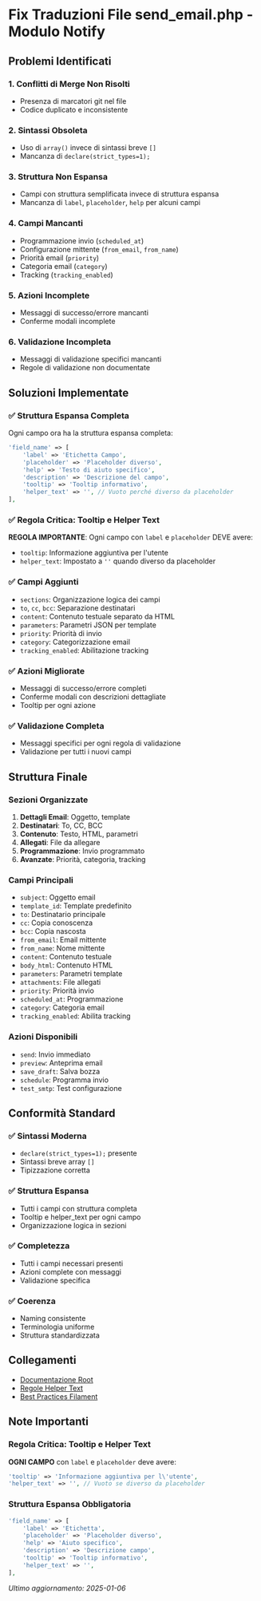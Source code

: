 # Fix Traduzioni File send_email.php - Modulo Notify

## Problemi Identificati

### 1. Conflitti di Merge Non Risolti
- Presenza di marcatori git  nel file
- Codice duplicato e inconsistente

### 2. Sintassi Obsoleta
- Uso di `array()` invece di sintassi breve `[]`
- Mancanza di `declare(strict_types=1);`

### 3. Struttura Non Espansa
- Campi con struttura semplificata invece di struttura espansa
- Mancanza di `label`, `placeholder`, `help` per alcuni campi

### 4. Campi Mancanti
- Programmazione invio (`scheduled_at`)
- Configurazione mittente (`from_email`, `from_name`)
- Priorità email (`priority`)
- Categoria email (`category`)
- Tracking (`tracking_enabled`)

### 5. Azioni Incomplete
- Messaggi di successo/errore mancanti
- Conferme modali incomplete

### 6. Validazione Incompleta
- Messaggi di validazione specifici mancanti
- Regole di validazione non documentate

## Soluzioni Implementate

### ✅ Struttura Espansa Completa
Ogni campo ora ha la struttura espansa completa:
```php
'field_name' => [
    'label' => 'Etichetta Campo',
    'placeholder' => 'Placeholder diverso',
    'help' => 'Testo di aiuto specifico',
    'description' => 'Descrizione del campo',
    'tooltip' => 'Tooltip informativo',
    'helper_text' => '', // Vuoto perché diverso da placeholder
],
```

### ✅ Regola Critica: Tooltip e Helper Text
**REGOLA IMPORTANTE**: Ogni campo con `label` e `placeholder` DEVE avere:
- `tooltip`: Informazione aggiuntiva per l'utente
- `helper_text`: Impostato a `''` quando diverso da placeholder

### ✅ Campi Aggiunti
- `sections`: Organizzazione logica dei campi
- `to`, `cc`, `bcc`: Separazione destinatari
- `content`: Contenuto testuale separato da HTML
- `parameters`: Parametri JSON per template
- `priority`: Priorità di invio
- `category`: Categorizzazione email
- `tracking_enabled`: Abilitazione tracking

### ✅ Azioni Migliorate
- Messaggi di successo/errore completi
- Conferme modali con descrizioni dettagliate
- Tooltip per ogni azione

### ✅ Validazione Completa
- Messaggi specifici per ogni regola di validazione
- Validazione per tutti i nuovi campi

## Struttura Finale

### Sezioni Organizzate
1. **Dettagli Email**: Oggetto, template
2. **Destinatari**: To, CC, BCC
3. **Contenuto**: Testo, HTML, parametri
4. **Allegati**: File da allegare
5. **Programmazione**: Invio programmato
6. **Avanzate**: Priorità, categoria, tracking

### Campi Principali
- `subject`: Oggetto email
- `template_id`: Template predefinito
- `to`: Destinatario principale
- `cc`: Copia conoscenza
- `bcc`: Copia nascosta
- `from_email`: Email mittente
- `from_name`: Nome mittente
- `content`: Contenuto testuale
- `body_html`: Contenuto HTML
- `parameters`: Parametri template
- `attachments`: File allegati
- `priority`: Priorità invio
- `scheduled_at`: Programmazione
- `category`: Categoria email
- `tracking_enabled`: Abilita tracking

### Azioni Disponibili
- `send`: Invio immediato
- `preview`: Anteprima email
- `save_draft`: Salva bozza
- `schedule`: Programma invio
- `test_smtp`: Test configurazione

## Conformità Standard

### ✅ Sintassi Moderna
- `declare(strict_types=1);` presente
- Sintassi breve array `[]`
- Tipizzazione corretta

### ✅ Struttura Espansa
- Tutti i campi con struttura completa
- Tooltip e helper_text per ogni campo
- Organizzazione logica in sezioni

### ✅ Completezza
- Tutti i campi necessari presenti
- Azioni complete con messaggi
- Validazione specifica

### ✅ Coerenza
- Naming consistente
- Terminologia uniforme
- Struttura standardizzata

## Collegamenti

- [Documentazione Root](../docs/translation_standards_links.md)
- [Regole Helper Text](../docs/translation-helper-text-standards.md)
- [Best Practices Filament](../docs/filament_translation_best_practices.md)

## Note Importanti

### Regola Critica: Tooltip e Helper Text
**OGNI CAMPO** con `label` e `placeholder` deve avere:
```php
'tooltip' => 'Informazione aggiuntiva per l\'utente',
'helper_text' => '', // Vuoto se diverso da placeholder
```

### Struttura Espansa Obbligatoria
```php
'field_name' => [
    'label' => 'Etichetta',
    'placeholder' => 'Placeholder diverso',
    'help' => 'Aiuto specifico',
    'description' => 'Descrizione campo',
    'tooltip' => 'Tooltip informativo',
    'helper_text' => '',
],
```

*Ultimo aggiornamento: 2025-01-06* 